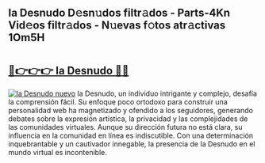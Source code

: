 ## Ia Desnudo D𝚎sn𝚞dos filtr𝚊dos - Parts-4Kn Vid𝚎os filtr𝚊dos - N𝚞evas f𝚘tos atr𝚊ctivas 1Om5H

# <h2><a href="http://mbb92j.tromn.icu/?c=Ia+Desnudo">🔗👉👉👉 Ia Desnudo 🔗🔗</a></h2>

[![Ia Desnudo nuevo](https://i.imgur.com/pEAQMta.gif)](http://mbb92j.tromn.icu/?c=Ia+Desnudo)
Ia Desnudo, un individuo intrigante y complejo, desafía la comprensión fácil. Su enfoque poco ortodoxo para construir una personalidad web ha magnetizado y ofendido a los seguidores, generando debates sobre la expresión artística, la privacidad y las complejidades de las comunidades virtuales. Aunque su dirección futura no está clara, su influencia en la comunidad en línea es indiscutible. Con una determinación inquebrantable y un cautivador innegable, la presencia de Ia Desnudo en el mundo virtual es incontenible.
